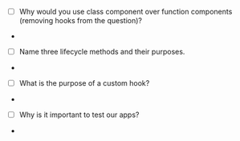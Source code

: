 - [ ] Why would you use class component over function components (removing hooks from the question)?

-

- [ ] Name three lifecycle methods and their purposes.

-

- [ ] What is the purpose of a custom hook?

-

- [ ] Why is it important to test our apps?

- 
